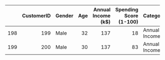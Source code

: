 |     |   CustomerID | Gender   |   Age |   Annual Income (k$) |   Spending Score (1-100) | Category      |
|----:|-------------:|:---------|------:|---------------------:|-------------------------:|:--------------|
| 198 |          199 | Male     |    32 |                  137 |                       18 | Annual Income |
| 199 |          200 | Male     |    30 |                  137 |                       83 | Annual Income |